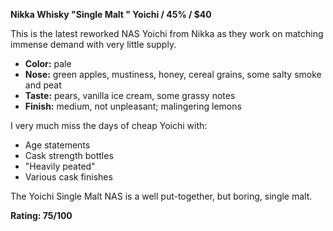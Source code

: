 ﻿**Nikka Whisky "Single Malt " Yoichi / 45% / $40**

This is the latest reworked NAS Yoichi from Nikka as they work on matching immense demand with very little supply.

* **Color:** pale
* **Nose:** green apples, mustiness, honey, cereal grains, some salty smoke and peat
* **Taste:** pears, vanilla ice cream, some grassy notes
* **Finish:** medium, not unpleasant; malingering lemons

I very much miss the days of cheap Yoichi with:

* Age statements
* Cask strength bottles
* "Heavily peated"
* Various cask finishes

The Yoichi Single Malt NAS is a well put-together, but boring, single malt.

**Rating: 75/100**